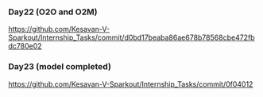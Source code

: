 ### Day22 (O2O and O2M)

https://github.com/Kesavan-V-Sparkout/Internship_Tasks/commit/d0bd17beaba86ae678b78568cbe472fbdc780e02

### Day23 (model completed)

https://github.com/Kesavan-V-Sparkout/Internship_Tasks/commit/0f04012
